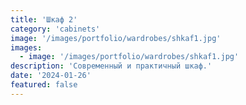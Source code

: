 ```yaml
---
title: 'Шкаф 2'
category: 'cabinets'
image: '/images/portfolio/wardrobes/shkaf1.jpg'
images:
  - image: '/images/portfolio/wardrobes/shkaf1.jpg'
description: 'Современный и практичный шкаф.'
date: '2024-01-26'
featured: false
---
```

